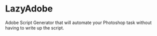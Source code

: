 LazyAdobe
=========

Adobe Script Generator that will automate your Photoshop task without having to write up the script.
